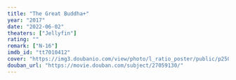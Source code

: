 ```yaml
---
title: "The Great Buddha+"
year: "2017"
date: "2022-06-02"
theaters: ["Jellyfin"]
rating: ""
remark: ["N-16"]
imdb_id: "tt7010412"
cover: "https://img3.doubanio.com/view/photo/l_ratio_poster/public/p2505928032.jpg"
douban_url: "https://movie.douban.com/subject/27059130/"
---
```

